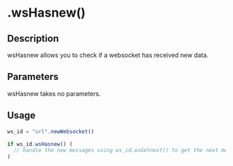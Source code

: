 # .wsHasnew()

## Description

wsHasnew allows you to check if a websocket has received new data.

## Parameters

wsHasnew takes no parameters.

## Usage

```javascript
ws_id = "url".newWebsocket()

if ws_id.wsHasnew() (
  // handle the new messages using ws_id.wsGetnext() to get the next message and then discard it
)
```